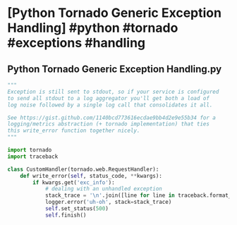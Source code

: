 # [Python Tornado Generic Exception Handling] #python #tornado #exceptions #handling

## Python Tornado Generic Exception Handling.py

```python
"""
Exception is still sent to stdout, so if your service is configured
to send all stdout to a log aggregator you'll get both a load of 
log noise followed by a single log call that consolidates it all.

See https://gist.github.com/1140bcd773616ecdae9bb4d2e9e55b34 for a
logging/metrics abstraction (+ tornado implementation) that ties 
this write_error function together nicely.
"""

import tornado
import traceback

class CustomHandler(tornado.web.RequestHandler):
    def write_error(self, status_code, **kwargs):
        if kwargs.get('exc_info'):
            # dealing with an unhandled exception
            stack_trace = '\n'.join([line for line in traceback.format_exception(*kwargs["exc_info"])])
            logger.error('uh-oh', stack=stack_trace)
            self.set_status(500)
            self.finish()
```

